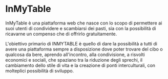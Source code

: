 # InMyTable

InMyTable è una piattaforma web che nasce con lo
scopo di permettere ai suoi utenti di condividere e
scambiarsi dei pasti, sia con la possibilità di
ricavarne un compenso che di offrirlo gratuitamente.

L'obiettivo primario di INMYTABLE è quello di dare la possibilità a tutti di avere una piattaforma sempre a disposizione
dove poter trovare del cibo o qualcosa da bere, aprendo all'incontro, alla
condivisione, a risvolti economici e sociali, che spaziano tra la riduzione degli sprechi, il
cambiamento dello stile di vita e la creazione di ponti interculturali, con molteplici possibilità di
sviluppo.
